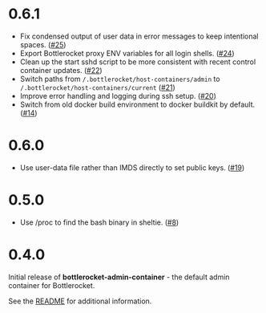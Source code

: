 # 0.6.1

* Fix condensed output of user data in error messages to keep intentional spaces. ([#25])
* Export Bottlerocket proxy ENV variables for all login shells. ([#24])
* Clean up the start sshd script to be more consistent with recent control container updates. ([#22])
* Switch paths from `/.bottlerocket/host-containers/admin` to `/.bottlerocket/host-containers/current` ([#21])
* Improve error handling and logging during ssh setup. ([#20])
* Switch from old docker build environment to docker buildkit by default. ([#14])

[#25]: https://github.com/bottlerocket-os/bottlerocket-admin-container/pull/25
[#24]: https://github.com/bottlerocket-os/bottlerocket-admin-container/pull/24
[#22]: https://github.com/bottlerocket-os/bottlerocket-admin-container/pull/22
[#21]: https://github.com/bottlerocket-os/bottlerocket-admin-container/pull/21
[#20]: https://github.com/bottlerocket-os/bottlerocket-admin-container/pull/20
[#14]: https://github.com/bottlerocket-os/bottlerocket-admin-container/pull/14

# 0.6.0

* Use user-data file rather than IMDS directly to set public keys. ([#19])

[#19]: https://github.com/bottlerocket-os/bottlerocket-admin-container/pull/19

# 0.5.0

* Use /proc to find the bash binary in sheltie. ([#8])

[#8]: https://github.com/bottlerocket-os/bottlerocket-admin-container/pull/8

# 0.4.0

Initial release of **bottlerocket-admin-container** - the default admin container for Bottlerocket.

See the [README](README.md) for additional information.
